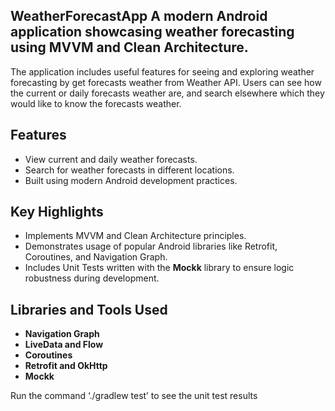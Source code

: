 ## WeatherForecastApp A modern Android application showcasing weather forecasting using MVVM and Clean Architecture. 

The application includes useful features for seeing and exploring weather forecasting by get forecasts weather from Weather API.
Users can see how the current or daily forecasts weather are, and search elsewhere which they would like to know the forecasts weather.

## Features 

- View current and daily weather forecasts. 
- Search for weather forecasts in different locations. 
- Built using modern Android development practices. 

## Key Highlights 

- Implements MVVM and Clean Architecture principles. 
- Demonstrates usage of popular Android libraries like Retrofit, Coroutines, and Navigation Graph.
- Includes Unit Tests written with the **Mockk** library to ensure logic robustness during development. 

## Libraries and Tools Used 

- **Navigation Graph**
- **LiveData and Flow**
- **Coroutines**
- **Retrofit and OkHttp**
- **Mockk**


Run the command  ‘./gradlew test’ to see the unit test results
